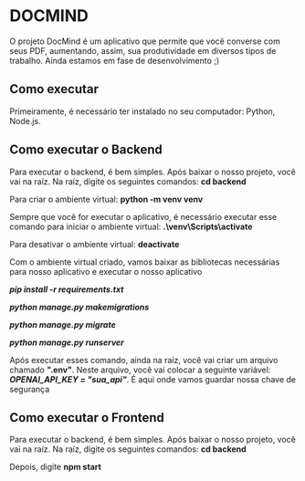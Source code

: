 # DOCMIND

O projeto DocMind é um aplicativo que permite que você converse com seus PDF, aumentando, assim, sua produtividade em diversos tipos de trabalho. Ainda estamos em fase de desenvolvimento ;)

## Como executar

Primeiramente, é necessário ter instalado no seu computador: Python, Node.js.

## Como executar o Backend

Para executar o backend, é bem simples. Após baixar o nosso projeto, você vai na raíz. Na raíz, digite os seguintes comandos: **cd backend**

Para criar o ambiente virtual: **python -m venv venv**

Sempre que você for executar o aplicativo, é necessário executar esse comando para iniciar o ambiente virtual: **.\venv\Scripts\activate**

Para desativar o ambiente virtual: **deactivate**

Com o ambiente virtual criado, vamos baixar as bibliotecas necessárias para nosso aplicativo e executar o nosso aplicativo

***pip install -r requirements.txt***

***python manage.py makemigrations***

***python manage.py migrate***

***python manage.py runserver***

Após executar esses comando, ainda na raíz, você vai criar um arquivo chamado **".env"**. Neste arquivo, você vai colocar a seguinte variável: ***OPENAI_API_KEY = "sua_api"***. É aqui onde vamos guardar nossa chave de segurança

## Como executar o Frontend

Para executar o backend, é bem simples. Após baixar o nosso projeto, você vai na raíz. Na raíz, digite os seguintes comandos: **cd backend**

Depois, digite **npm start**
